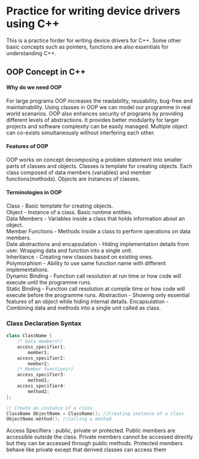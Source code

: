 # Practice for writing device drivers using C++
This is a practice forder for writing device drivers for C++. Some other basic concepts such as pointers, functions are also essentials for understanding C++. 

## OOP Concept in C++ 
#### Why do we need OOP
For large programs OOP increases the readability, reusability, bug-free and maintainability. Using classes in OOP we can model our programme in real world scenarios. OOP also enhances security of programs by providing different levels of abstractions. It provides better modularity for larger projects and software complexity can be easily managed. Multiple object can co-exists simultaneously without interfering each other.  
#### Features of OOP
OOP works on concept decomposing a problem statement into smaller parts of classes and objects. Classes is template for creating objects. Each class composed of data members (variables) and member functions(methods). Objects are instances of classes.  
#### Terminologies in OOP 
Class - Basic template for creating objects.   
Object - Instance of a class. Basic runtime entities.   
Data Members - Variables inside a class that holds information about an object.   
Member Functions - Methods inside a class to perform operations on data members.   
Date abstractions and encapsulation - Hiding implementation details from user. Wrapping data and function into a single unit.    
Inheritance - Creating new classes based on existing ones.   
Polymorphism - Ability to use same function name with different implementations.   
Dynamic Binding - Function call resolution at run time or how code will execute until the programme runs.   
Static Binding - Function call resolution at compile time or how code will execute before the programme runs.
Abstraction - Showing only essential features of an object while hiding internal details.
Encapsulation - Combining data and methods into a single unit called as class.

### Class Declaration Syntax
```c++
class ClassName {
    /* Data members*/
    access_specifier1:
        member1;
    access_specifier2:
        member2;   
    /* Member functions*/
    access_specifier3:
        method1;
    access_specifier4:
        method2;
};

// Create an instance of a class
ClassName ObjectName = ClassName(); //Creating instance of a class
ObjectName.method(); //Calling a method
```
Access Specifiers : public, private or protected. Public members are accessible outside the class. Private members cannot be accessed directly but they can be accessed through public methods. Protected members behave like private except that derived classes can access them








